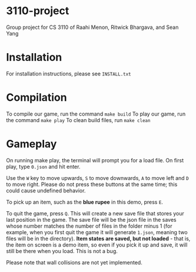 # 3110-project

Group project for CS 3110 of Raahi Menon, Ritwick Bhargava, and Sean Yang

# Installation
For installation instructions, please see `INSTALL.txt`

# Compilation
To compile our game, run the command `make build`
To play our game, run the command `make play`
To clean build files, run `make clean`

# Gameplay
On running make play, the terminal will prompt you for a load file. On first
play, type `0.json` and hit enter. 

Use the `W` key to move upwards, `S` to move downwards, `A` to move left and 
`D` to move right. Please do not press these buttons at the same time; this 
could cause undefined behavior. 

To pick up an item, such as the **blue rupee** in this demo, press `E`.

To quit the game, press `Q`. This will create a new save file that stores your
last position in the game. The save file will be the json file in the saves 
whose number matches the number of files in the folder minus 1 (for example, 
when you first quit the game it will generate `1.json`, meaning two files will
be in the directory). **Item states are saved, but not loaded** - that is, the 
item on screen is a demo item, so even if you pick it up and save, it will still
be there when you load. This is not a bug. 

Please note that wall collisions are not yet implemented.